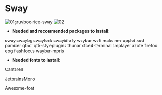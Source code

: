 # Sway
![01gruvbox-rice-sway](https://user-images.githubusercontent.com/98311090/154418936-4b4fcb3c-2c2e-45ef-8e5e-5c6d6b9c484b.png)
![02](https://user-images.githubusercontent.com/98311090/154418961-456d0a04-7671-4763-aec5-bbaa8e5c5c87.png)



* **Needed and recommended packages to install**:

sway swaybg swaylock swayidle ly waybar wofi mako nm-applet xed pamixer qt5ct qt5-styleplugins thunar xfce4-terminal smplayer azote firefox eog flashfocus waybar-mpris

* **Needed fonts to install**:

Cantarell

JetbrainsMono

Awesome-font
